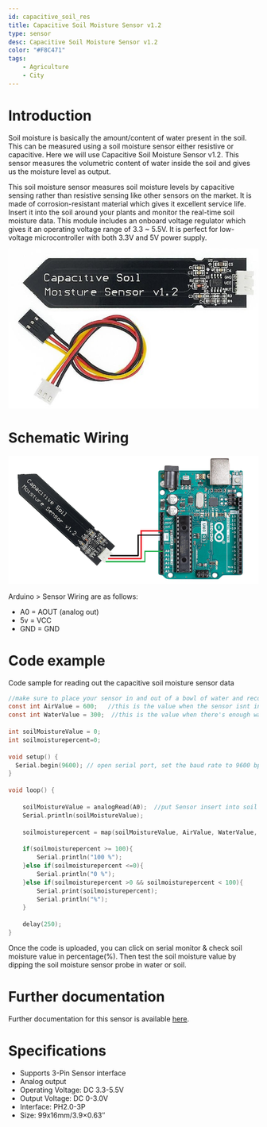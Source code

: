 ```yaml
---
id: capacitive_soil_res
title: Capacitive Soil Moisture Sensor v1.2
type: sensor
desc: Capacitive Soil Moisture Sensor v1.2 
color: "#F8C471"
tags:
    - Agriculture
    - City
---
```


# Introduction

Soil moisture is basically the amount/content of water present in the soil. This can be measured using a soil moisture sensor either resistive or capacitive. Here we will use Capacitive Soil Moisture Sensor v1.2. This sensor measures the volumetric content of water inside the soil and gives us the moisture level as output.

This soil moisture sensor measures soil moisture levels by capacitive sensing rather than resistive sensing like other sensors on the market. It is made of corrosion-resistant material which gives it excellent service life. Insert it into the soil around your plants and monitor the real-time soil moisture data. This module includes an onboard voltage regulator which gives it an operating voltage range of 3.3 ~ 5.5V. It is perfect for low-voltage microcontroller with both 3.3V and 5V power supply.

![picxxyyzz](img/pic.jpg)

# Schematic Wiring

![picxxyyzz](img/pic1.png)

Arduino > Sensor Wiring are as follows:
 - A0 = AOUT (analog out)
 - 5v = VCC
 - GND = GND

# Code example

Code sample for reading out the capacitive soil moisture sensor data

```c
//make sure to place your sensor in and out of a bowl of water and record both values above.
const int AirValue = 600;   //this is the value when the sensor isnt in the soil/water
const int WaterValue = 300;  //this is the value when there's enough water in the soil/bowl

int soilMoistureValue = 0;
int soilmoisturepercent=0;

void setup() {
  Serial.begin(9600); // open serial port, set the baud rate to 9600 bps
}

void loop() {

    soilMoistureValue = analogRead(A0);  //put Sensor insert into soil
    Serial.println(soilMoistureValue);

    soilmoisturepercent = map(soilMoistureValue, AirValue, WaterValue, 0, 100);

    if(soilmoisturepercent >= 100){
        Serial.println("100 %");
    }else if(soilmoisturepercent <=0){
        Serial.println("0 %");
    }else if(soilmoisturepercent >0 && soilmoisturepercent < 100){
        Serial.print(soilmoisturepercent);
        Serial.println("%");
    }

    delay(250);
}
```
Once the code is uploaded, you can click on serial monitor & check soil moisture value in percentage(%). Then test the soil moisture value by dipping the soil moisture sensor probe in water or soil.

# Further documentation
Further documentation for this sensor is available [here](https://how2electronics.com/interface-capacitive-soil-moisture-sensor-arduino/).

# Specifications

 - Supports 3-Pin Sensor interface
 - Analog output
 - Operating Voltage: DC 3.3-5.5V
 - Output Voltage: DC 0-3.0V
 - Interface: PH2.0-3P
 - Size: 99x16mm/3.9×0.63″
